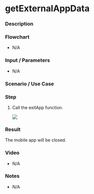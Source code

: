 # getExternalAppData

### Description



### Flowchart

- N/A

### Input / Parameters

- N/A

### Scenario / Use Case



### Step

1. Call the exitApp function. 

    ![](../../../../document/function/Device/getExternalAppData/getExternalAppData-step-1.png?raw=true)
    
### Result

The mobile app will be closed.

### Video

- N/A
<!--[![Video](http://i.imgur.com/Ot5DWAW.png)](https://youtu.be/StTqXEQ2l-Y?t=35s)-->

### Notes

- N/A